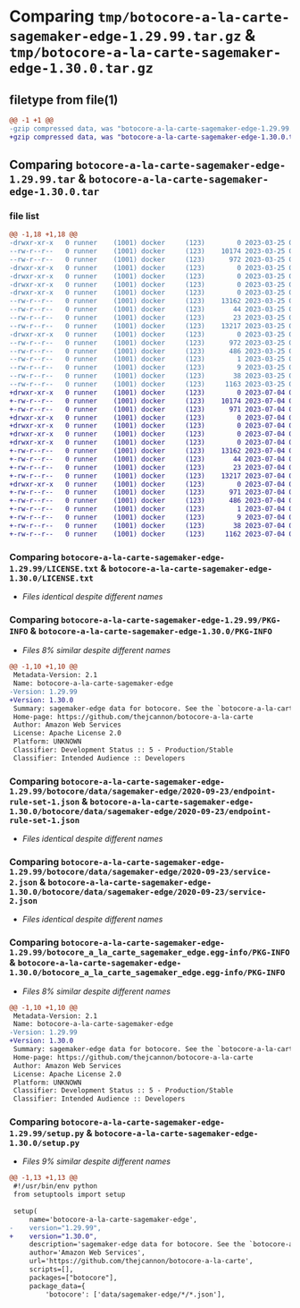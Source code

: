 # Comparing `tmp/botocore-a-la-carte-sagemaker-edge-1.29.99.tar.gz` & `tmp/botocore-a-la-carte-sagemaker-edge-1.30.0.tar.gz`

## filetype from file(1)

```diff
@@ -1 +1 @@
-gzip compressed data, was "botocore-a-la-carte-sagemaker-edge-1.29.99.tar", last modified: Sat Mar 25 01:23:11 2023, max compression
+gzip compressed data, was "botocore-a-la-carte-sagemaker-edge-1.30.0.tar", last modified: Tue Jul  4 01:45:03 2023, max compression
```

## Comparing `botocore-a-la-carte-sagemaker-edge-1.29.99.tar` & `botocore-a-la-carte-sagemaker-edge-1.30.0.tar`

### file list

```diff
@@ -1,18 +1,18 @@
-drwxr-xr-x   0 runner    (1001) docker     (123)        0 2023-03-25 01:23:11.297222 botocore-a-la-carte-sagemaker-edge-1.29.99/
--rw-r--r--   0 runner    (1001) docker     (123)    10174 2023-03-25 01:23:11.000000 botocore-a-la-carte-sagemaker-edge-1.29.99/LICENSE.txt
--rw-r--r--   0 runner    (1001) docker     (123)      972 2023-03-25 01:23:11.293222 botocore-a-la-carte-sagemaker-edge-1.29.99/PKG-INFO
-drwxr-xr-x   0 runner    (1001) docker     (123)        0 2023-03-25 01:23:11.293222 botocore-a-la-carte-sagemaker-edge-1.29.99/botocore/
-drwxr-xr-x   0 runner    (1001) docker     (123)        0 2023-03-25 01:23:11.293222 botocore-a-la-carte-sagemaker-edge-1.29.99/botocore/data/
-drwxr-xr-x   0 runner    (1001) docker     (123)        0 2023-03-25 01:23:11.293222 botocore-a-la-carte-sagemaker-edge-1.29.99/botocore/data/sagemaker-edge/
-drwxr-xr-x   0 runner    (1001) docker     (123)        0 2023-03-25 01:23:11.293222 botocore-a-la-carte-sagemaker-edge-1.29.99/botocore/data/sagemaker-edge/2020-09-23/
--rw-r--r--   0 runner    (1001) docker     (123)    13162 2023-03-25 01:22:12.000000 botocore-a-la-carte-sagemaker-edge-1.29.99/botocore/data/sagemaker-edge/2020-09-23/endpoint-rule-set-1.json
--rw-r--r--   0 runner    (1001) docker     (123)       44 2023-03-25 01:22:12.000000 botocore-a-la-carte-sagemaker-edge-1.29.99/botocore/data/sagemaker-edge/2020-09-23/examples-1.json
--rw-r--r--   0 runner    (1001) docker     (123)       23 2023-03-25 01:22:12.000000 botocore-a-la-carte-sagemaker-edge-1.29.99/botocore/data/sagemaker-edge/2020-09-23/paginators-1.json
--rw-r--r--   0 runner    (1001) docker     (123)    13217 2023-03-25 01:22:12.000000 botocore-a-la-carte-sagemaker-edge-1.29.99/botocore/data/sagemaker-edge/2020-09-23/service-2.json
-drwxr-xr-x   0 runner    (1001) docker     (123)        0 2023-03-25 01:23:11.293222 botocore-a-la-carte-sagemaker-edge-1.29.99/botocore_a_la_carte_sagemaker_edge.egg-info/
--rw-r--r--   0 runner    (1001) docker     (123)      972 2023-03-25 01:23:11.000000 botocore-a-la-carte-sagemaker-edge-1.29.99/botocore_a_la_carte_sagemaker_edge.egg-info/PKG-INFO
--rw-r--r--   0 runner    (1001) docker     (123)      486 2023-03-25 01:23:11.000000 botocore-a-la-carte-sagemaker-edge-1.29.99/botocore_a_la_carte_sagemaker_edge.egg-info/SOURCES.txt
--rw-r--r--   0 runner    (1001) docker     (123)        1 2023-03-25 01:23:11.000000 botocore-a-la-carte-sagemaker-edge-1.29.99/botocore_a_la_carte_sagemaker_edge.egg-info/dependency_links.txt
--rw-r--r--   0 runner    (1001) docker     (123)        9 2023-03-25 01:23:11.000000 botocore-a-la-carte-sagemaker-edge-1.29.99/botocore_a_la_carte_sagemaker_edge.egg-info/top_level.txt
--rw-r--r--   0 runner    (1001) docker     (123)       38 2023-03-25 01:23:11.297222 botocore-a-la-carte-sagemaker-edge-1.29.99/setup.cfg
--rw-r--r--   0 runner    (1001) docker     (123)     1163 2023-03-25 01:23:11.000000 botocore-a-la-carte-sagemaker-edge-1.29.99/setup.py
+drwxr-xr-x   0 runner    (1001) docker     (123)        0 2023-07-04 01:45:03.670861 botocore-a-la-carte-sagemaker-edge-1.30.0/
+-rw-r--r--   0 runner    (1001) docker     (123)    10174 2023-07-04 01:45:03.000000 botocore-a-la-carte-sagemaker-edge-1.30.0/LICENSE.txt
+-rw-r--r--   0 runner    (1001) docker     (123)      971 2023-07-04 01:45:03.670861 botocore-a-la-carte-sagemaker-edge-1.30.0/PKG-INFO
+drwxr-xr-x   0 runner    (1001) docker     (123)        0 2023-07-04 01:45:03.666860 botocore-a-la-carte-sagemaker-edge-1.30.0/botocore/
+drwxr-xr-x   0 runner    (1001) docker     (123)        0 2023-07-04 01:45:03.666860 botocore-a-la-carte-sagemaker-edge-1.30.0/botocore/data/
+drwxr-xr-x   0 runner    (1001) docker     (123)        0 2023-07-04 01:45:03.666860 botocore-a-la-carte-sagemaker-edge-1.30.0/botocore/data/sagemaker-edge/
+drwxr-xr-x   0 runner    (1001) docker     (123)        0 2023-07-04 01:45:03.670861 botocore-a-la-carte-sagemaker-edge-1.30.0/botocore/data/sagemaker-edge/2020-09-23/
+-rw-r--r--   0 runner    (1001) docker     (123)    13162 2023-07-04 01:44:02.000000 botocore-a-la-carte-sagemaker-edge-1.30.0/botocore/data/sagemaker-edge/2020-09-23/endpoint-rule-set-1.json
+-rw-r--r--   0 runner    (1001) docker     (123)       44 2023-07-04 01:44:02.000000 botocore-a-la-carte-sagemaker-edge-1.30.0/botocore/data/sagemaker-edge/2020-09-23/examples-1.json
+-rw-r--r--   0 runner    (1001) docker     (123)       23 2023-07-04 01:44:02.000000 botocore-a-la-carte-sagemaker-edge-1.30.0/botocore/data/sagemaker-edge/2020-09-23/paginators-1.json
+-rw-r--r--   0 runner    (1001) docker     (123)    13217 2023-07-04 01:44:02.000000 botocore-a-la-carte-sagemaker-edge-1.30.0/botocore/data/sagemaker-edge/2020-09-23/service-2.json
+drwxr-xr-x   0 runner    (1001) docker     (123)        0 2023-07-04 01:45:03.670861 botocore-a-la-carte-sagemaker-edge-1.30.0/botocore_a_la_carte_sagemaker_edge.egg-info/
+-rw-r--r--   0 runner    (1001) docker     (123)      971 2023-07-04 01:45:03.000000 botocore-a-la-carte-sagemaker-edge-1.30.0/botocore_a_la_carte_sagemaker_edge.egg-info/PKG-INFO
+-rw-r--r--   0 runner    (1001) docker     (123)      486 2023-07-04 01:45:03.000000 botocore-a-la-carte-sagemaker-edge-1.30.0/botocore_a_la_carte_sagemaker_edge.egg-info/SOURCES.txt
+-rw-r--r--   0 runner    (1001) docker     (123)        1 2023-07-04 01:45:03.000000 botocore-a-la-carte-sagemaker-edge-1.30.0/botocore_a_la_carte_sagemaker_edge.egg-info/dependency_links.txt
+-rw-r--r--   0 runner    (1001) docker     (123)        9 2023-07-04 01:45:03.000000 botocore-a-la-carte-sagemaker-edge-1.30.0/botocore_a_la_carte_sagemaker_edge.egg-info/top_level.txt
+-rw-r--r--   0 runner    (1001) docker     (123)       38 2023-07-04 01:45:03.670861 botocore-a-la-carte-sagemaker-edge-1.30.0/setup.cfg
+-rw-r--r--   0 runner    (1001) docker     (123)     1162 2023-07-04 01:45:03.000000 botocore-a-la-carte-sagemaker-edge-1.30.0/setup.py
```

### Comparing `botocore-a-la-carte-sagemaker-edge-1.29.99/LICENSE.txt` & `botocore-a-la-carte-sagemaker-edge-1.30.0/LICENSE.txt`

 * *Files identical despite different names*

### Comparing `botocore-a-la-carte-sagemaker-edge-1.29.99/PKG-INFO` & `botocore-a-la-carte-sagemaker-edge-1.30.0/PKG-INFO`

 * *Files 8% similar despite different names*

```diff
@@ -1,10 +1,10 @@
 Metadata-Version: 2.1
 Name: botocore-a-la-carte-sagemaker-edge
-Version: 1.29.99
+Version: 1.30.0
 Summary: sagemaker-edge data for botocore. See the `botocore-a-la-carte` package for more info.
 Home-page: https://github.com/thejcannon/botocore-a-la-carte
 Author: Amazon Web Services
 License: Apache License 2.0
 Platform: UNKNOWN
 Classifier: Development Status :: 5 - Production/Stable
 Classifier: Intended Audience :: Developers
```

### Comparing `botocore-a-la-carte-sagemaker-edge-1.29.99/botocore/data/sagemaker-edge/2020-09-23/endpoint-rule-set-1.json` & `botocore-a-la-carte-sagemaker-edge-1.30.0/botocore/data/sagemaker-edge/2020-09-23/endpoint-rule-set-1.json`

 * *Files identical despite different names*

### Comparing `botocore-a-la-carte-sagemaker-edge-1.29.99/botocore/data/sagemaker-edge/2020-09-23/service-2.json` & `botocore-a-la-carte-sagemaker-edge-1.30.0/botocore/data/sagemaker-edge/2020-09-23/service-2.json`

 * *Files identical despite different names*

### Comparing `botocore-a-la-carte-sagemaker-edge-1.29.99/botocore_a_la_carte_sagemaker_edge.egg-info/PKG-INFO` & `botocore-a-la-carte-sagemaker-edge-1.30.0/botocore_a_la_carte_sagemaker_edge.egg-info/PKG-INFO`

 * *Files 8% similar despite different names*

```diff
@@ -1,10 +1,10 @@
 Metadata-Version: 2.1
 Name: botocore-a-la-carte-sagemaker-edge
-Version: 1.29.99
+Version: 1.30.0
 Summary: sagemaker-edge data for botocore. See the `botocore-a-la-carte` package for more info.
 Home-page: https://github.com/thejcannon/botocore-a-la-carte
 Author: Amazon Web Services
 License: Apache License 2.0
 Platform: UNKNOWN
 Classifier: Development Status :: 5 - Production/Stable
 Classifier: Intended Audience :: Developers
```

### Comparing `botocore-a-la-carte-sagemaker-edge-1.29.99/setup.py` & `botocore-a-la-carte-sagemaker-edge-1.30.0/setup.py`

 * *Files 9% similar despite different names*

```diff
@@ -1,13 +1,13 @@
 #!/usr/bin/env python
 from setuptools import setup
 
 setup(
     name='botocore-a-la-carte-sagemaker-edge',
-    version="1.29.99",
+    version="1.30.0",
     description='sagemaker-edge data for botocore. See the `botocore-a-la-carte` package for more info.',
     author='Amazon Web Services',
     url='https://github.com/thejcannon/botocore-a-la-carte',
     scripts=[],
     packages=["botocore"],
     package_data={
         'botocore': ['data/sagemaker-edge/*/*.json'],
```

